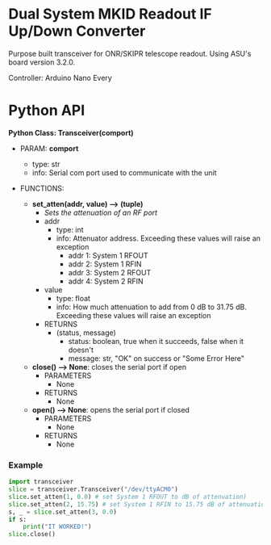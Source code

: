 # Dual System MKID Readout IF Up/Down Converter

Purpose built transceiver for ONR/SKIPR telescope readout. Using ASU's board version 3.2.0.

Controller: Arduino Nano Every

# Python API

**Python Class: Transceiver(comport)**
- PARAM: **comport**
    - type: str
    - info: Serial com port used to communicate with the unit

- FUNCTIONS:
    - **set_atten(addr, value) --> (tuple)**
        - *Sets the attenuation of an RF port*
        - addr
            - type: int
            - info: Attenuator address. Exceeding these values will raise an exception
                - addr 1:  System 1 RFOUT
                - addr 2: System 1 RFIN
                - addr 3: System 2 RFOUT
                - addr 4: System 2 RFIN
        - value
            - type: float
            - info: How much attenuation to add from 0 dB to 31.75 dB. 
            Exceeding these values will raise an exception
        - RETURNS
            - (status, message)
                - status: boolean, true when it succeeds, false when it doesn't
                - message: str, "OK" on success or "Some Error Here"
    - **close() --> None**: closes the serial port if open
        - PARAMETERS
            - None
        - RETURNS
            - None
    - **open() --> None**: opens the serial port if closed
        - PARAMETERS
            - None
        - RETURNS
            - None

### Example
```python
import transceiver
slice = transceiver.Transceiver("/dev/ttyACM0")
slice.set_atten(1, 0.0) # set System 1 RFOUT to dB of attenuation)
slice.set_atten(2, 15.75) # set System 1 RFIN to 15.75 dB of attenuation
s, _ = slice.set_atten(3, 0.0)
if s:
    print("IT WORKED!")
slice.close()

```
                



